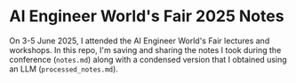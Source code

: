 # AI Engineer World's Fair 2025 Notes

On 3-5 June 2025, I attended the AI Engineer World's Fair lectures and workshops.
In this repo, I'm saving and sharing the notes I took during the conference (`notes.md`) along with a condensed version that I obtained using an LLM (`processed_notes.md`).
